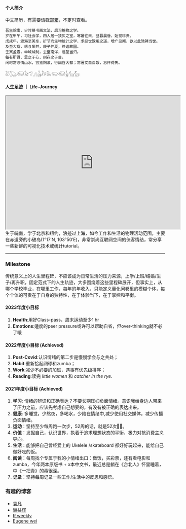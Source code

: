 
#### 个人简介

中文简历，有需要请戳[邮箱](mailto:johnsonpiecufe@gmail.com)，不定时查看。

````SAS
吾生皖南，少时慕书画文法，后习格物之学。
岁在甲午，习社会学，四人居一狭仄之室，寒暑往来，旦暮晨昏，始觉珍贵。
戊戌年，渡海至美东，折节向生物统计之学，求经世致用之道，增广见闻，欲以此驰骋当世。
及至大疫，感与惭并，庚子仲夏，终返故国。
壬寅孟春，申城缄制，去至南洋，远望当归。
每有所得，思之于心，则存之于目。
闲时常恣情山水，穷览朔漠，行幽谷大都；常著文章自娱，忘怀得失。
````

𓅷𓆏𓃰𓃠𓅿𓂻𓃱𓃗𓅓𓃯𓃰𓃱𓃲𓃵

#### 人生足迹 ｜ Life-Journey

<iframe src="https://www.google.com/maps/d/u/0/embed?mid=1mipXeTROxyXGCO7-LrqIvDfRgNgKZrXU" width="550" height="420"></iframe>
<br>
生于皖南，学于北京和纽约，浪迹过上海，如今工作和生活的物理活动范围，主要在赤道旁的小破岛(1°17′N, 103°50′E)，非常崇尚互联网空间的侠客情结，常分享一些新鲜的可视化技术或统计tutorial。

-----------------
### Milestone
传统意义上的人生里程碑，不应该成为日常生活的压力来源，上学/上班/结婚/生子/再升职，固定范式下的人生轨迹，大多围绕着这些里程碑展开，但事实上，从哪个学校毕业，在哪里工作，每年的年收入，只能定义量化问卷里的模糊个体，每个个体的可贵在于自身的独特性，在于体验当下，在于掌控和平衡。

#### 2023年度小目标
1. **Health**:用好Class-pass，周末运动至少1 hr
2. **Emotions**:适度的peer pressure或许可以帮助自省，但over-thinking就不必了哦

#### 2022年度小目标 (Achieved)
1. **Post-Covid**:认识情绪的第二步是慢慢学会与之共处；
2. **Habit**:重新拾起网球和zumba；
3. **Work**:减少不必要的加班，遇事有优先级排序；
4. **Reading**:读完 *little women* 和 *catcher in the rye*.

#### 2021年度小目标 (Achieved)
1. **学习**: 情绪的辨识和正确表达？不要长期压抑负面情绪。意识我给身边人带来了压力之前，应该先考虑自己想要的，有没有被正确的表达出来。
2. **健康**: 多睡觉，少熬夜，多喝水，少陷在情绪中,减少使用社交媒体，减少传播负面情绪。
3. **运动**：坚持至少每周跑一次步，52周的话，就是52次🏃‍♀️。
4. **价值**：发掘自己，认识世界，执着于追求理想状态的平衡，极力对抗消费主义导向。
4. **生活**：能够把自己曾经爱上的 Ukelele /skateboard 都好好玩起来，能给自己做好吃的饭。
5. **阅读**：每周找个专属于我的小情绪出口：做饭，买彩票，还有看电影和zumba，今年两本原版书 + x本中文书，最近总是躺在《台北人》怀里睡着，中《一把青》的毒很深。
6. **记录**：坚持每周记录一些工作/生活中的反思和感悟。

### 有趣的博客
* [袁凡](https://yuanfan.rbind.io/)
* [谢益辉](https://yihui.org/)
* [R weekly](https://rweekly.org/)
* [Eugene wei](https://www.eugenewei.com/) 

